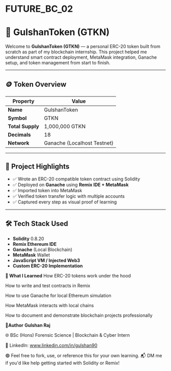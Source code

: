 # FUTURE_BC_02

# 💠 GulshanToken (GTKN)

Welcome to **GulshanToken (GTKN)** — a personal ERC-20 token built from scratch as part of my blockchain internship. This project helped me understand smart contract deployment, MetaMask integration, Ganache setup, and token management from start to finish.

---

## 🪙 Token Overview

| Property        | Value                        |
|----------------|------------------------------|
| **Name**        | GulshanToken                 |
| **Symbol**      | GTKN                         |
| **Total Supply**| 1,000,000 GTKN               |
| **Decimals**    | 18                           |
| **Network**     | Ganache (Localhost Testnet)  |

---

## 🚀 Project Highlights

- ✅ Wrote an ERC-20 compatible token contract using Solidity
- ✅ Deployed on **Ganache** using **Remix IDE + MetaMask**
- ✅ Imported token into MetaMask
- ✅ Verified token transfer logic with multiple accounts
- ✅ Captured every step as visual proof of learning

---

## 🛠 Tech Stack Used

- **Solidity** 0.8.20
- **Remix Ethereum IDE**
- **Ganache** (Local Blockchain)
- **MetaMask** Wallet
- **JavaScript VM / Injected Web3**
- **Custom ERC-20 Implementation**

**🧠 What I Learned**
How ERC-20 tokens work under the hood

How to write and test contracts in Remix

How to use Ganache for local Ethereum simulation

How MetaMask interacts with local chains

How to document and demonstrate blockchain projects professionally

**📎Author**
**Gulshan Raj**

🌐 BSc (Hons) Forensic Science | Blockchain & Cyber Intern

🔗 LinkedIn: www.linkedin.com/in/gulshan90


🟢 Feel free to fork, use, or reference this for your own learning.
📬 DM me if you'd like help getting started with Solidity or Remix!
